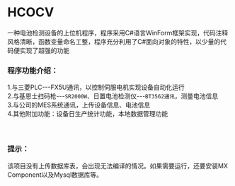 # HCOCV
一种电池检测设备的上位机程序，程序采用C#语言WinForm框架实现，代码注释风格清晰，函数变量命名工整，程序充分利用了C#面向对象的特性，以少量的代码便实现了超强的功能<br>
### 程序功能介绍：
1.与三菱PLC---FX5U通讯，以控制伺服电机实现设备自动化运行<br>
2.与基恩士扫码枪---`SR2000W`、日置电池检测仪---`BT3562通讯`，测量电池信息<br>
3.与公司的MES系统通讯，上传设备信息、电池信息<br>
4.其他附加功能：设备日生产统计功能，本地数据管理功能<br>
<br>
<br>
### 提示：
该项目没有上传数据库表，会出现无法编译的情况。如果需要运行，还要安装MX Component以及Mysql数据库等。
